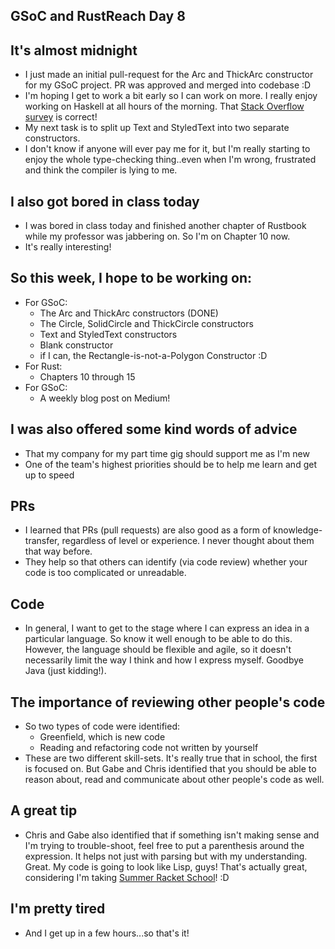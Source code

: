 ## GSoC and RustReach Day 8

## It's almost midnight
- I just made an initial pull-request for the Arc and ThickArc constructor for my GSoC project. PR was approved and merged into codebase :D
- I'm hoping I get to work a bit early so I can work on more. I really enjoy working on Haskell at all hours of the morning.
  That [Stack Overflow survey](https://stackoverflow.blog/2017/04/19/programming-languages-used-late-night/) is correct! 
- My next task is to split up Text and StyledText into two separate constructors.
- I don't know if anyone will ever pay me for it, but I'm really starting to enjoy the whole type-checking thing..even when 
  I'm wrong, frustrated and think the compiler is lying to me.

## I also got bored in class today
- I was bored in class today and finished another chapter of Rustbook while my professor was jabbering on. So I'm on Chapter 10 now.
- It's really interesting! 

## So this week, I hope to be working on:
- For GSoC:
  - The Arc and ThickArc constructors (DONE)
  - The Circle, SolidCircle and ThickCircle constructors
  - Text and StyledText constructors
  - Blank constructor
  - if I can, the Rectangle-is-not-a-Polygon Constructor :D
- For Rust:
  - Chapters 10 through 15
- For GSoC:
  - A weekly blog post on Medium!
  
## I was also offered some kind words of advice
- That my company for my part time gig should support me as I'm new
- One of the team's highest priorities should be to help me learn and get up to speed

## PRs
- I learned that PRs (pull requests) are also good as a form of knowledge-transfer, regardless of level or experience.
  I never thought about them that way before. 
- They help so that others can identify (via code review) whether your code is too complicated or unreadable. 

## Code
- In general, I want to get to the stage where I can express an idea in a particular language. So know it well enough to be able
  to do this. However, the language should be flexible and agile, so it doesn't necessarily limit the way I think and how I express
  myself. Goodbye Java (just kidding!).
  
## The importance of reviewing other people's code
- So two types of code were identified:
  - Greenfield, which is new code
  - Reading and refactoring code not written by yourself
- These are two different skill-sets. It's really true that in school, the first is focused on. But Gabe and Chris identified
  that you should be able to reason about, read and communicate about other people's code as well.
  
## A great tip
- Chris and Gabe also identified that if something isn't making sense and I'm trying to trouble-shoot, feel free to put a parenthesis
  around the expression. It helps not just with parsing but with my understanding. Great. My code is going to look like Lisp, guys!
  That's actually great, considering I'm taking [Summer Racket School](https://summer-school.racket-lang.org/2018/)! :D
  
## I'm pretty tired
- And I get up in a few hours...so that's it!
